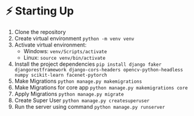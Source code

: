 # ⚡ Starting Up
1. Clone the repository
2. Create virtual environment `python -m venv venv`
3. Activate virtual environment:
    - Windows: `venv/Scripts/activate`
    - Linux: `source venv/bin/activate`
4. Install the project dependencies `pip install django faker djangorestframework django-cors-headers opencv-python-headless numpy scikit-learn facenet-pytorch`
5. Make Migrations `python manage.py makemigrations`
6. Make Migrations for core app  `python manage.py makemigrations core`
7. Apply Migrations `python manage.py migrate`
8. Create Super User `python manage.py createsuperuser`
9. Run the server using command `python manage.py runserver`
